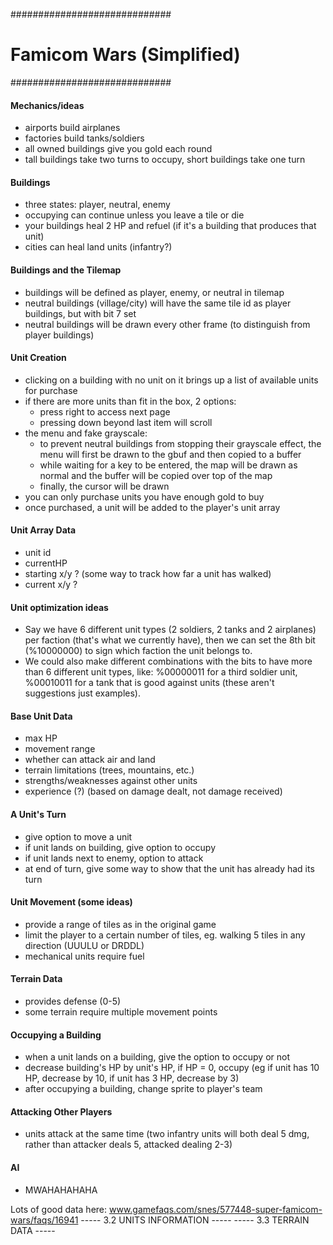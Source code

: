#############################
# Famicom Wars (Simplified) #
#############################

#### Mechanics/ideas
* airports build airplanes
* factories build tanks/soldiers
* all owned buildings give you gold each round
* tall buildings take two turns to occupy, short buildings take one turn

#### Buildings
* three states: player, neutral, enemy
* occupying can continue unless you leave a tile or die
* your buildings heal 2 HP and refuel (if it's a building that produces that unit)
* cities can heal land units (infantry?)

#### Buildings and the Tilemap
* buildings will be defined as player, enemy, or neutral in tilemap
* neutral buildings (village/city) will have the same tile id as player buildings, but with bit 7 set
* neutral buildings will be drawn every other frame (to distinguish from player buildings)

#### Unit Creation
* clicking on a building with no unit on it brings up a list of available units for purchase
* if there are more units than fit in the box, 2 options:
  - press right to access next page
  - pressing down beyond last item will scroll
* the menu and fake grayscale:
  - to prevent neutral buildings from stopping their grayscale effect, the menu will first be drawn to the gbuf and then copied to a buffer
  - while waiting for a key to be entered, the map will be drawn as normal and the buffer will be copied over top of the map
  - finally, the cursor will be drawn
* you can only purchase units you have enough gold to buy
* once purchased, a unit will be added to the player's unit array

#### Unit Array Data
* unit id
* currentHP
* starting x/y ? (some way to track how far a unit has walked)
* current x/y ?

#### Unit optimization ideas
* Say we have 6 different unit types (2 soldiers, 2 tanks and 2 airplanes) per faction (that's what we currently have), then we can set the 8th bit (%10000000) to sign which faction the unit belongs to.
* We could also make different combinations with the bits to have more than 6 different unit types, like: %00000011 for a third soldier unit, %00010011 for a tank that is good against units (these aren't suggestions just examples).

#### Base Unit Data
* max HP
* movement range
* whether can attack air and land
* terrain limitations (trees, mountains, etc.)
* strengths/weaknesses against other units
* experience (?) (based on damage dealt, not damage received)

#### A Unit's Turn
* give option to move a unit
* if unit lands on building, give option to occupy
* if unit lands next to enemy, option to attack
* at end of turn, give some way to show that the unit has already had its turn

#### Unit Movement (some ideas)
* provide a range of tiles as in the original game
* limit the player to a certain number of tiles, eg. walking 5 tiles in any direction (UUULU or DRDDL)
* mechanical units require fuel

#### Terrain Data
* provides defense (0-5)
* some terrain require multiple movement points

#### Occupying a Building
* when a unit lands on a building, give the option to occupy or not
* decrease building's HP by unit's HP, if HP = 0, occupy (eg if unit has 10 HP, decrease by 10, if unit has 3 HP, decrease by 3)
* after occupying a building, change sprite to player's team

#### Attacking Other Players
* units attack at the same time (two infantry units will both deal 5 dmg, rather than attacker deals 5, attacked dealing 2-3)

#### AI
* MWAHAHAHAHA


Lots of good data here:
www.gamefaqs.com/snes/577448-super-famicom-wars/faqs/16941
----- 3.2  UNITS INFORMATION -----
----- 3.3  TERRAIN DATA -----
